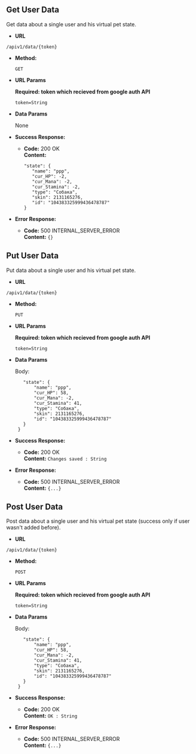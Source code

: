 **Get User Data**
----
  Get data about a single user and his virtual pet state.

* **URL**

 `/apiv1/data/{token}`

* **Method:**

  `GET`
  
*  **URL Params**

   **Required: token which recieved from google auth API**
 
   `token=String`

* **Data Params**

  None

* **Success Response:**

  * **Code:** 200 OK<br />
    **Content:**
     ```{
    "state": {
        "name": "ррр",
        "cur_HP": -2,
        "cur_Mana": -2,
        "cur_Stamina": -2,
        "type": "Собака",
        "skin": 2131165276,
        "id": "104383325999436478787"
    }
  
* **Error Response:**

  * **Code:** 500 INTERNAL_SERVER_ERROR <br />
    **Content:** `{}`

**Put User Data**
----
  Put data about a single user and his virtual pet state.

* **URL**

 `/apiv1/data/{token}`

* **Method:**

  `PUT`
  
*  **URL Params**

   **Required: token which recieved from google auth API**
 
   `token=String`

* **Data Params**

  Body:
  ```{
     "state": {
         "name": "ррр",
         "cur_HP": 58,
         "cur_Mana": -2,
         "cur_Stamina": 41,
         "type": "Собака",
         "skin": 2131165276,
         "id": "104383325999436478787"
     }
   }

* **Success Response:**

  * **Code:** 200 OK<br />
    **Content:**
    `Changes saved : String`
  
* **Error Response:**

  * **Code:** 500 INTERNAL_SERVER_ERROR <br />
    **Content:** `{...}`
    
**Post User Data**
----
  Post data about a single user and his virtual pet state (success only if user wasn't added before).

* **URL**

 `/apiv1/data/{token}`

* **Method:**

  `POST`
  
*  **URL Params**

   **Required: token which recieved from google auth API**
 
   `token=String`

* **Data Params**

  Body:
  ```{
     "state": {
         "name": "ррр",
         "cur_HP": 58,
         "cur_Mana": -2,
         "cur_Stamina": 41,
         "type": "Собака",
         "skin": 2131165276,
         "id": "104383325999436478787"
     }
   }

* **Success Response:**

  * **Code:** 200 OK<br />
    **Content:**
    `OK : String`
  
* **Error Response:**

  * **Code:** 500 INTERNAL_SERVER_ERROR <br />
    **Content:** `{...}`


